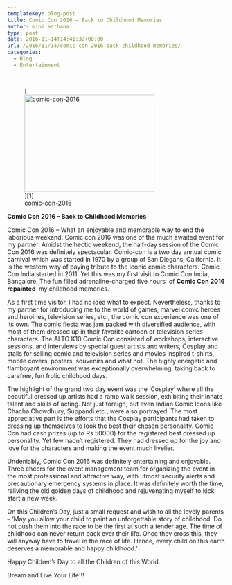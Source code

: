 ```yaml
---
templateKey: blog-post
title: Comic Con 2016 – Back to Childhood Memories
author: mini.asthana
type: post
date: 2016-11-14T14:41:32+00:00
url: /2016/11/14/comic-con-2016-back-childhood-memories/
categories:
  - Blog
  - Entertainment

---
```

<figure id="attachment_640" aria-describedby="caption-attachment-640" style="width: 300px" class="wp-caption alignleft">[<img class="size-medium wp-image-640" src="https://i1.wp.com/ilaasthana.in/wp-content/uploads/2016/11/Comic-Con-2016-300x225.jpg?resize=300%2C225" alt="comic-con-2016" width="300" height="225" data-recalc-dims="1" />][1]<figcaption id="caption-attachment-640" class="wp-caption-text">comic-con-2016</figcaption></figure> 

<p style="text-align: left;">
  <strong>Comic Con 2016 &#8211; Back to Childhood Memories</strong>
</p>

<p style="text-align: left;">
  Comic Con 2016 &#8211; What an enjoyable and memorable way to end the laborious weekend. Comic con 2016 was one of the much awaited event for my partner. Amidst the hectic weekend, the half-day session of the Comic Con 2016 was definitely spectacular. Comic-con is a two day annual comic carnival which was started in 1970 by a group of San Diegans, California. It is the western way of paying tribute to the iconic comic characters. Comic Con India started in 2011. Yet this was my first visit to Comic Con India, Bangalore. The fun filled adrenaline-charged five hours  of <strong>Comic Con 2016 repainted </strong> my childhood memories.
</p>

<p style="text-align: left;">
  As a first time visitor, I had no idea what to expect. Nevertheless, thanks to my partner for introducing me to the world of games, marvel comic heroes and heroines, television series, etc., the comic con experience was one of its own. The comic fiesta was jam packed with diversified audience, with most of them dressed up in their favorite cartoon or television series characters. The ALTO K10 Comic Con consisted of workshops, interactive sessions, and interviews by special guest artists and writers, Cosplay and stalls for selling comic and television series and movies inspired t-shirts, mobile covers, posters, souvenirs and what not. The highly energetic and flamboyant environment was exceptionally overwhelming, taking back to carefree, fun frolic childhood days.
</p>

<p style="text-align: left;">
  The highlight of the grand two day event was the ‘Cosplay’ where all the beautiful dressed up artists had a ramp walk session, exhibiting their innate talent and skills of acting. Not just foreign, but even Indian Comic Icons like Chacha Chowdhury, Suppandi etc., were also portrayed. The most appreciative part is the efforts that the Cosplay participants had taken to dressing up themselves to look the best their chosen personality. Comic Con had cash prizes (up to Rs 50000) for the registered best dressed up personality. Yet few hadn’t registered. They had dressed up for the joy and love for the characters and making the event much livelier.
</p>

<p style="text-align: left;">
  Undeniably, Comic Con 2016 was definitely entertaining and enjoyable. Three cheers for the event management team for organizing the event in the most professional and attractive way, with utmost security alerts and precautionary emergency systems in place. It was definitely worth the time, reliving the old golden days of childhood and rejuvenating myself to kick start a new week.
</p>

<p style="text-align: left;">
  On this Children’s Day, just a small request and wish to all the lovely parents – ‘May you allow your child to paint an unforgettable story of childhood. Do not push them into the race to be the first at such a tender age. The time of childhood can never return back ever their life. Once they cross this, they will anyway have to travel in the race of life. Hence, every child on this earth deserves a memorable and happy childhood.’
</p>

<p style="text-align: left;">
  Happy Children’s Day to all the Children of this World.
</p>

<p style="text-align: left;">
  Dream and Live Your Life!!!
</p>

 [1]: https://i1.wp.com/ilaasthana.in/wp-content/uploads/2016/11/Comic-Con-2016.jpg
